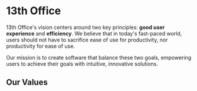 # 13th Office

13th Office's vision centers around two key principles: **good user experience** and **efficiency**. We believe that in today's fast-paced world, users should not have to sacrifice ease of use for productivity, nor productivity for ease of use.

Our mission is to create software that balance these two goals, empowering users to achieve their goals with intuitive, innovative solutions.

## Our Values
